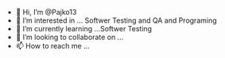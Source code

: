 - 👋 Hi, I’m @Pajko13
- 👀 I’m interested in ... Softwer Testing and QA and Programing
- 🌱 I’m currently learning ...Softwer Testing
- 💞️ I’m looking to collaborate on ...
- 📫 How to reach me ...

<!---
Pajko13/Pajko13 is a ✨ special ✨ repository because its `README.md` (this file) appears on your GitHub profile.
You can click the Preview link to take a look at your changes.
--->
